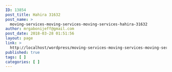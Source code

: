 ```yaml
---
ID: 13854
post_title: Hahira 31632
post_name: >
  moving-services-moving-services-moving-services-hahira-31632
author: mrgabonijeff@gmail.com
post_date: 2018-03-28 01:51:56
layout: page
link: >
  http://localhost/wordpress/moving-services-moving-services-moving-services-hahira-31632/
published: true
tags: [ ]
categories: [ ]
---
```


